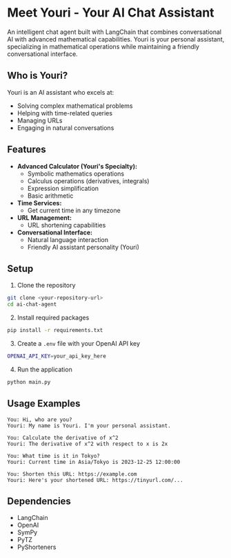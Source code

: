 # Meet Youri - Your AI Chat Assistant

An intelligent chat agent built with LangChain that combines conversational AI with advanced mathematical capabilities. Youri is your personal assistant, specializing in mathematical operations while maintaining a friendly conversational interface.

## Who is Youri?

Youri is an AI assistant who excels at:
- Solving complex mathematical problems
- Helping with time-related queries
- Managing URLs
- Engaging in natural conversations

## Features

- **Advanced Calculator (Youri's Specialty):**
  - Symbolic mathematics operations
  - Calculus operations (derivatives, integrals)
  - Expression simplification
  - Basic arithmetic
- **Time Services:**
  - Get current time in any timezone
- **URL Management:**
  - URL shortening capabilities
- **Conversational Interface:**
  - Natural language interaction
  - Friendly AI assistant personality (Youri)

## Setup

1. Clone the repository

```bash
git clone <your-repository-url>
cd ai-chat-agent
```

2. Install required packages

```bash
pip install -r requirements.txt
```

3. Create a `.env` file with your OpenAI API key

```bash
OPENAI_API_KEY=your_api_key_here
```

4. Run the application

```bash
python main.py
```

## Usage Examples

```
You: Hi, who are you?
Youri: My name is Youri. I'm your personal assistant.

You: Calculate the derivative of x^2
Youri: The derivative of x^2 with respect to x is 2x

You: What time is it in Tokyo?
Youri: Current time in Asia/Tokyo is 2023-12-25 12:00:00

You: Shorten this URL: https://example.com
Youri: Here's your shortened URL: https://tinyurl.com/...
```

## Dependencies

- LangChain
- OpenAI
- SymPy
- PyTZ
- PyShorteners
